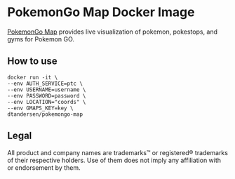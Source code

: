# PokemonGo Map Docker Image

[PokemonGo Map](https://github.com/AHAAAAAAA/PokemonGo-Map) provides live visualization of pokemon, pokestops, and gyms for Pokemon GO.

## How to use

	docker run -it \
	--env AUTH_SERVICE=ptc \
	--env USERNAME=username \
	--env PASSWORD=password \
	--env LOCATION="coords" \
	--env GMAPS_KEY=key \
	dtandersen/pokemongo-map

## Legal

All product and company names are trademarks™ or registered® trademarks of their respective holders. Use of them does not imply any affiliation with or endorsement by them.
